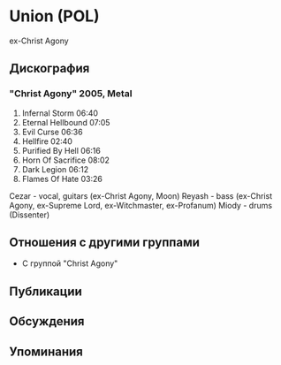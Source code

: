# Union (POL)

ex-Christ Agony

## Дискография

### "Christ Agony" 2005, Metal

1. Infernal Storm 06:40  
2. Eternal Hellbound 07:05  
3. Evil Curse 06:36  
4. Hellfire 02:40  
5. Purified By Hell 06:16  
6. Horn Of Sacrifice 08:02  
7. Dark Legion 06:12  
8. Flames Of Hate 03:26 


Cezar - vocal, guitars (ex-Christ Agony, Moon)
Reyash - bass (ex-Christ Agony, ex-Supreme Lord, ex-Witchmaster, ex-Profanum)
Mіody - drums (Dissenter)


## Отношения с другими группами

* C группой "Christ Agony" 

## Публикации


## Обсуждения


## Упоминания


